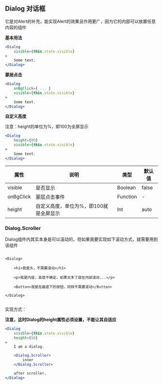 ---
---

## Dialog 对话框

它是对Alert的补充，能实现Alert的效果且作用更广，因为它的内部可以放置任意内容的组件

**基本用法**

```jsx
<Dialog
    visible={this.state.visible}
>
    Some text.
</Dialog>
```

**蒙层点击**

```jsx
<Dialog
    onBgClick={ ... }
    visible={this.state.visible}
>
    Some text.
</Dialog>
```

**自定义高度**

注意：height的单位为%，即100为全屏显示
```jsx
<Dialog
    height={80}
    visible={this.state.visible}
>
    Some text.
</Dialog>
```

|属性|说明|类型|默认值|
|-|-|-|-|
|visible|是否显示|Boolean|false|
|onBgClick|蒙层点击事件|Function|-|
|height|自定义高度，单位为%，即100就是全屏显示|Int|auto|

### Dialog.Scroller

Dialog组件内其实本身是可以滚动的，但如果我要实现如下滚动方式，就需要用到该组件

```

<Dialog>

    <h1>我是头，不需要滚动</h1>

    <p>我是内容，高度不确定，如果太多了就在内部滚动...</p>

    <Button>我是在最底下的按钮，同样不需要滚动</Button>

</Dialog>


```

实现方式：

**注意，这时Dialog的height属性必须设置，不能让其自适应**
```jsx
<Dialog
    visible={this.state.visible}
    height={50}
>
    I am a dialog.

    <Dialog.Scroller>
        inner
    </Dialog.Scroller>

    after scroller.
</Dialog>
```

